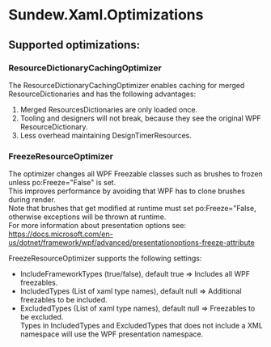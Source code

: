 # Sundew.Xaml.Optimizations

## Supported optimizations:
### ResourceDictionaryCachingOptimizer
The ResourceDictionaryCachingOptimizer enables caching for merged ResourceDictionaries and has the following advantages:
1. Merged ResourcesDictionaries are only loaded once.
2. Tooling and designers will not break, because they see the original WPF ResourceDictionary.
3. Less overhead maintaining DesignTimerResources.
### FreezeResourceOptimizer
The optimizer changes all WPF Freezable classes such as brushes to frozen unless po:Freeze="False" is set.  
This improves performance by avoiding that WPF has to clone brushes during render.  
Note that brushes that get modified at runtime must set po:Freeze="False, otherwise exceptions will be thrown at runtime.  
For more information about presentation options see: https://docs.microsoft.com/en-us/dotnet/framework/wpf/advanced/presentationoptions-freeze-attribute

FreezeResourceOptimizer supports the following settings:
- IncludeFrameworkTypes (true/false), default true => Includes all WPF freezables.
- IncludedTypes (List of xaml type names), default null => Additional freezables to be included.
- ExcludedTypes (List of xaml type names), default null => Freezables to be excluded.  
Types in IncludedTypes and ExcludedTypes that does not include a XML namespace will use the WPF presentation namespace.
